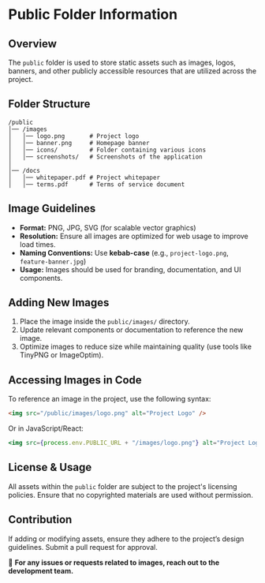 # Public Folder Information

## Overview
The `public` folder is used to store static assets such as images, logos, banners, and other publicly accessible resources that are utilized across the project.

## Folder Structure
```
/public
│── /images
│   │── logo.png       # Project logo
│   │── banner.png     # Homepage banner
│   │── icons/         # Folder containing various icons
│   │── screenshots/   # Screenshots of the application
│
│── /docs
│   │── whitepaper.pdf # Project whitepaper
│   │── terms.pdf      # Terms of service document
```

## Image Guidelines
- **Format:** PNG, JPG, SVG (for scalable vector graphics)
- **Resolution:** Ensure all images are optimized for web usage to improve load times.
- **Naming Conventions:** Use **kebab-case** (e.g., `project-logo.png`, `feature-banner.jpg`)
- **Usage:** Images should be used for branding, documentation, and UI components.

## Adding New Images
1. Place the image inside the `public/images/` directory.
2. Update relevant components or documentation to reference the new image.
3. Optimize images to reduce size while maintaining quality (use tools like TinyPNG or ImageOptim).

## Accessing Images in Code
To reference an image in the project, use the following syntax:
```html
<img src="/public/images/logo.png" alt="Project Logo" />
```
Or in JavaScript/React:
```jsx
<img src={process.env.PUBLIC_URL + "/images/logo.png"} alt="Project Logo" />
```

## License & Usage
All assets within the `public` folder are subject to the project's licensing policies. Ensure that no copyrighted materials are used without permission.

## Contribution
If adding or modifying assets, ensure they adhere to the project’s design guidelines. Submit a pull request for approval.

📢 **For any issues or requests related to images, reach out to the development team.**

